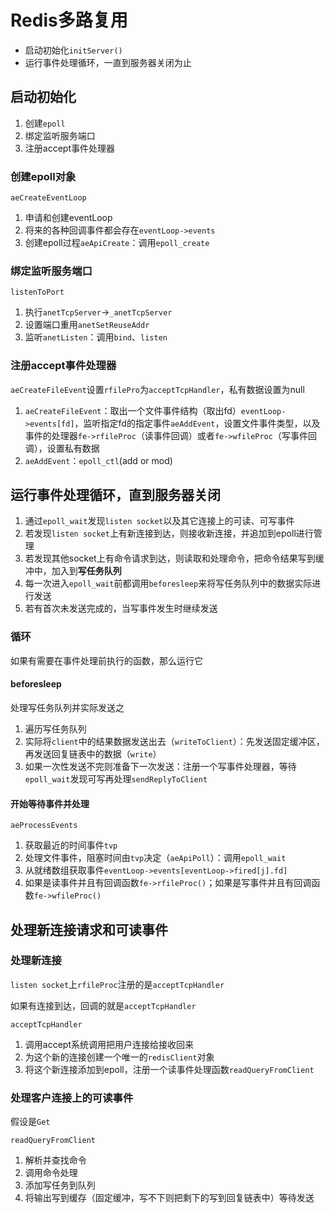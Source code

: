 # Redis多路复用

* 启动初始化`initServer()`
* 运行事件处理循环，一直到服务器关闭为止

## 启动初始化

1. 创建`epoll`
2. 绑定监听服务端口
3. 注册accept事件处理器

### 创建epoll对象

`aeCreateEventLoop`

1. 申请和创建eventLoop
2. 将来的各种回调事件都会存在`eventLoop->events`
3. 创建epoll过程`aeApiCreate`：调用`epoll_create`

### 绑定监听服务端口

`listenToPort`

1. 执行`anetTcpServer`->`_anetTcpServer`
2. 设置端口重用`anetSetReuseAddr`
3. 监听`anetListen`：调用`bind`、`listen`

### 注册accept事件处理器

`aeCreateFileEvent`设置`rfilePro`为`acceptTcpHandler`，私有数据设置为null

1. `aeCreateFileEvent`：取出一个文件事件结构（取出fd）`eventLoop->events[fd]`，监听指定fd的指定事件`aeAddEvent`，设置文件事件类型，以及事件的处理器`fe->rfileProc`（读事件回调）或者`fe->wfileProc`（写事件回调），设置私有数据
2. `aeAddEvent`：`epoll_ctl`(add or mod)



## 运行事件处理循环，直到服务器关闭

1. 通过`epoll_wait`发现`listen socket`以及其它连接上的可读、可写事件
2. 若发现`listen socket`上有新连接到达，则接收新连接，并追加到epoll进行管理
3. 若发现其他socket上有命令请求到达，则读取和处理命令，把命令结果写到缓冲中，加入到**写任务队列**
4. 每一次进入`epoll_wait`前都调用`beforesleep`来将写任务队列中的数据实际进行发送
5. 若有首次未发送完成的，当写事件发生时继续发送

### 循环

如果有需要在事件处理前执行的函数，那么运行它

#### beforesleep

处理写任务队列并实际发送之

1. 遍历写任务队列
2. 实际将`client`中的结果数据发送出去（`writeToClient`）：先发送固定缓冲区，再发送回复链表中的数据（`write`）
3. 如果一次性发送不完则准备下一次发送：注册一个写事件处理器，等待`epoll_wait`发现可写再处理`sendReplyToClient`

#### 开始等待事件并处理

`aeProcessEvents`

1. 获取最近的时间事件`tvp`
2. 处理文件事件，阻塞时间由`tvp`决定（`aeApiPoll`）：调用`epoll_wait`
3. 从就绪数组获取事件`eventLoop->events[eventLoop->fired[j].fd]`
4. 如果是读事件并且有回调函数`fe->rfileProc()`；如果是写事件并且有回调函数`fe->wfileProc()`





## 处理新连接请求和可读事件

### 处理新连接

`listen socket`上`rfileProc`注册的是`acceptTcpHandler`

如果有连接到达，回调的就是`acceptTcpHandler`

`acceptTcpHandler`

1. 调用accept系统调用把用户连接给接收回来
2. 为这个新的连接创建一个唯一的`redisClient`对象
3. 将这个新连接添加到epoll，注册一个读事件处理函数`readQueryFromClient`

### 处理客户连接上的可读事件

假设是`Get`

`readQueryFromClient`

1. 解析并查找命令
2. 调用命令处理
3. 添加写任务到队列
4. 将输出写到缓存（固定缓冲，写不下则把剩下的写到回复链表中）等待发送

